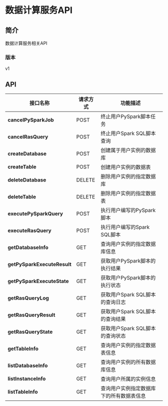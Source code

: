 # 数据计算服务API


## 简介
数据计算服务相关API


### 版本
v1


## API
|接口名称|请求方式|功能描述|
|---|---|---|
|**cancelPySparkJob**|POST|终止用户PySpark脚本任务|
|**cancelRasQuery**|POST|终止用户Spark SQL脚本查询|
|**createDatabase**|POST|创建属于用户实例的数据库|
|**createTable**|POST|创建用户实例的数据表|
|**deleteDatabase**|DELETE|删除用户实例的指定数据库|
|**deleteTable**|DELETE|删除用户实例的指定数据表|
|**executePySparkQuery**|POST|执行用户编写的PySpark脚本|
|**executeRasQuery**|POST|执行用户编写的Spark SQL脚本|
|**getDatabaseInfo**|GET|查询用户实例的指定数据库信息|
|**getPySparkExecuteResult**|GET|获取用户PySpark脚本的执行结果|
|**getPySparkExecuteState**|GET|获取用户PySpark脚本的执行状态|
|**getRasQueryLog**|GET|获取用户Spark SQL脚本的查询日志|
|**getRasQueryResult**|GET|获取用户Spark SQL脚本的查询结果|
|**getRasQueryState**|GET|获取用户Spark SQL脚本的查询状态|
|**getTableInfo**|GET|查询用户实例的指定数据表信息|
|**listDatabaseInfo**|GET|查询用户实例的所有数据库信息|
|**listInstanceInfo**|GET|查询用户所属的实例信息|
|**listTableInfo**|GET|查询用户实例指定数据库下的所有数据表信息|
